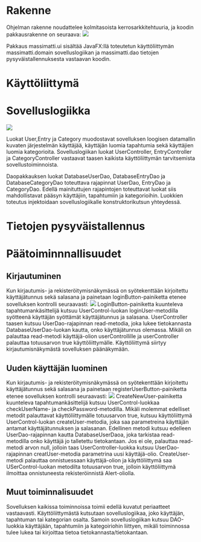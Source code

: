 # Rakenne
Ohjelman rakenne noudattelee kolmitasoista kerrosarkkitehtuuria, ja koodin pakkausrakenne on seuraava:
![](https://github.com/InglouriousObjects/ot-harjoitustyo/blob/master/dokumentointi/kuvat/rakenne_pakkaus.png)

Pakkaus massimatti.ui sisältää JavaFX:llä toteutetun käyttöliittymän massimatti.domain sovelluslogiikan ja massimatti.dao tietojen pysyväistallennuksesta vastaavan koodin.

# Käyttöliittymä

# Sovelluslogiikka
![](https://github.com/InglouriousObjects/ot-harjoitustyo/blob/master/dokumentointi/kuvat/rak_ark_v2.png)

Luokat User,Entry ja Category muodostavat sovelluksen loogisen datamallin kuvaten järjestelmän käyttäjää, käyttäjän luomia tapahtumia sekä käyttäjien luomia kategorioita. Sovelluslogiikan luokat UserController, EntryController ja CategoryController vastaavat taasen kaikista käyttöliittymän tarvitsemista sovellustoiminnoista.

Daopakkauksen luokat DatabaseUserDao, DatabaseEntryDao ja DatabaseCategoryDao toteuttava rajapinnat UserDao, EntryDao ja CategoryDao. Edellä mainituttujen rajapintojen toteuttavat luokat siis mahdollistavat pääsyn käyttäjiin, tapahtumiin ja kategorioihin. Luokkien toteutus injektoidaan sovelluslogiikalle konstruktorikutsun yhteydessä.

# Tietojen pysyväistallennus

# Päätoiminnnallisuudet

## Kirjautuminen
Kun kirjautumis- ja rekisteröitymisnäkymässä on syötekenttään kirjoitettu käyttäjätunnus sekä salasana ja painetaan loginButton-painiketta etenee sovelluksen kontrolli seuraavasti:
![](https://github.com/InglouriousObjects/ot-harjoitustyo/blob/master/dokumentointi/kuvat/sekvenssi_loginMM.png)
LoginButton-painiketta kuunteleva tapahtumankäsittelijä kutsuu UserControl-luokan loginUser-metodilla syötteenä käyttäjän syöttämät käyttäjätunnus ja salasana. UserController taasen kutsuu UserDao-rajapinnan read-metodia, joka lukee tietokannasta DatabaseUserDao-luokan kautta, onko käyttäjätunnus olemassa. Mikäli on palauttaa read-metodi käyttäjä-olion userControllille ja userController palauttaa totuusarvon true käyttöliittymälle. Käyttöliittymä siirtyy kirjautumisnäkymästä sovelluksen päänäkymään.

## Uuden käyttäjän luominen
Kun kirjautumis- ja rekisteröitymisnäkymässä on syötekenttään kirjoitettu käyttäjätunnus sekä salasana ja painetaan registerUserButton-painiketta etenee sovelluksen kontrolli seuraavasti:
![](https://github.com/InglouriousObjects/ot-harjoitustyo/blob/master/dokumentointi/kuvat/sekvenssi_register.png)
CreateNewUser-painiketta kuunteleva tapahtumankäsittelijä kutsuu UserControl-luokkaa checkUserName- ja checkPassword-metodilla. Mikäli molemmat edelliset metodit palauttavat käyttöliittymälle totuusarvon true, kutsuu käyttöliittymä UserControl-luokan createUser-metodia, joka saa parametreina käyttäjän antamat käyttäjätunnuksen ja salasanan. Edellinen metodi kutsuu edelleen UserDao-rajapinnan kautta DatabaseUserDaoa, joka tarkistaa read-metodilla onko käyttäjä jo talletettu tietokantaan. Jos ei ole, palauttaa read-metodi arvon null, jolloin taas UserController-luokka kutsuu UserDao-rajapinnan creatUser-metodia parametrina uusi käyttäjä-olio. CreateUser-metodi palauttaa onnistuessaan käyttäjä-olion ja käyttöliittymä saa USerControl-luokan metodilta totuusarvon true, jolloin käyttöliittymä ilmoittaa onnistuneesta rekisteröinnistä Alert-oliolla.

## Muut toiminnalisuudet
Sovelluksen kaikissa toiminnoissa toimii edellä kuvatut periaatteet vastaavasti. Käyttöliittymästä kutsutaan sovelluslogiikaa, joko käyttäjän, tapahtuman tai kategorian osalta. Samoin sovelluslogiikan kutsuu DAO-luokkia käyttäjään, tapahtumiin ja kategoiriohin liittyen, mikäli toiminnossa tulee lukea tai kirjoittaa tietoa tietokannasta/tietokantaan.

